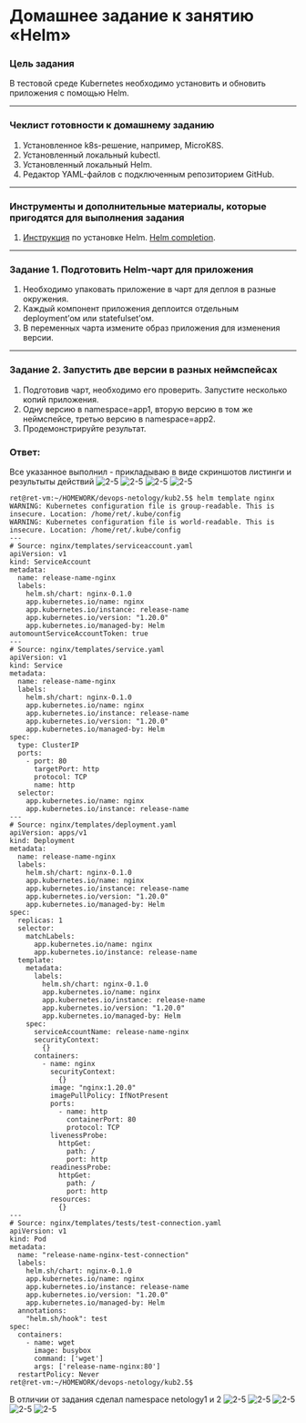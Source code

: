 # Домашнее задание к занятию «Helm»

### Цель задания

В тестовой среде Kubernetes необходимо установить и обновить приложения с помощью Helm.

------

### Чеклист готовности к домашнему заданию

1. Установленное k8s-решение, например, MicroK8S.
2. Установленный локальный kubectl.
3. Установленный локальный Helm.
4. Редактор YAML-файлов с подключенным репозиторием GitHub.

------

### Инструменты и дополнительные материалы, которые пригодятся для выполнения задания

1. [Инструкция](https://helm.sh/docs/intro/install/) по установке Helm. [Helm completion](https://helm.sh/docs/helm/helm_completion/).

------

### Задание 1. Подготовить Helm-чарт для приложения

1. Необходимо упаковать приложение в чарт для деплоя в разные окружения. 
2. Каждый компонент приложения деплоится отдельным deployment’ом или statefulset’ом.
3. В переменных чарта измените образ приложения для изменения версии.

------
### Задание 2. Запустить две версии в разных неймспейсах

1. Подготовив чарт, необходимо его проверить. Запуститe несколько копий приложения.
2. Одну версию в namespace=app1, вторую версию в том же неймспейсе, третью версию в namespace=app2.
3. Продемонстрируйте результат.

### Ответ:
Все указанное выполнил - прикладываю в виде скриншотов листинги и результыты действий
![2-5](src/pic1.png)
![2-5](src/pic2.png)
![2-5](src/pic3.png)
![2-5](src/pic4.png)
```
ret@ret-vm:~/HOMEWORK/devops-netology/kub2.5$ helm template nginx
WARNING: Kubernetes configuration file is group-readable. This is insecure. Location: /home/ret/.kube/config
WARNING: Kubernetes configuration file is world-readable. This is insecure. Location: /home/ret/.kube/config
---
# Source: nginx/templates/serviceaccount.yaml
apiVersion: v1
kind: ServiceAccount
metadata:
  name: release-name-nginx
  labels:
    helm.sh/chart: nginx-0.1.0
    app.kubernetes.io/name: nginx
    app.kubernetes.io/instance: release-name
    app.kubernetes.io/version: "1.20.0"
    app.kubernetes.io/managed-by: Helm
automountServiceAccountToken: true
---
# Source: nginx/templates/service.yaml
apiVersion: v1
kind: Service
metadata:
  name: release-name-nginx
  labels:
    helm.sh/chart: nginx-0.1.0
    app.kubernetes.io/name: nginx
    app.kubernetes.io/instance: release-name
    app.kubernetes.io/version: "1.20.0"
    app.kubernetes.io/managed-by: Helm
spec:
  type: ClusterIP
  ports:
    - port: 80
      targetPort: http
      protocol: TCP
      name: http
  selector:
    app.kubernetes.io/name: nginx
    app.kubernetes.io/instance: release-name
---
# Source: nginx/templates/deployment.yaml
apiVersion: apps/v1
kind: Deployment
metadata:
  name: release-name-nginx
  labels:
    helm.sh/chart: nginx-0.1.0
    app.kubernetes.io/name: nginx
    app.kubernetes.io/instance: release-name
    app.kubernetes.io/version: "1.20.0"
    app.kubernetes.io/managed-by: Helm
spec:
  replicas: 1
  selector:
    matchLabels:
      app.kubernetes.io/name: nginx
      app.kubernetes.io/instance: release-name
  template:
    metadata:
      labels:
        helm.sh/chart: nginx-0.1.0
        app.kubernetes.io/name: nginx
        app.kubernetes.io/instance: release-name
        app.kubernetes.io/version: "1.20.0"
        app.kubernetes.io/managed-by: Helm
    spec:
      serviceAccountName: release-name-nginx
      securityContext:
        {}
      containers:
        - name: nginx
          securityContext:
            {}
          image: "nginx:1.20.0"
          imagePullPolicy: IfNotPresent
          ports:
            - name: http
              containerPort: 80
              protocol: TCP
          livenessProbe:
            httpGet:
              path: /
              port: http
          readinessProbe:
            httpGet:
              path: /
              port: http
          resources:
            {}
---
# Source: nginx/templates/tests/test-connection.yaml
apiVersion: v1
kind: Pod
metadata:
  name: "release-name-nginx-test-connection"
  labels:
    helm.sh/chart: nginx-0.1.0
    app.kubernetes.io/name: nginx
    app.kubernetes.io/instance: release-name
    app.kubernetes.io/version: "1.20.0"
    app.kubernetes.io/managed-by: Helm
  annotations:
    "helm.sh/hook": test
spec:
  containers:
    - name: wget
      image: busybox
      command: ['wget']
      args: ['release-name-nginx:80']
  restartPolicy: Never
ret@ret-vm:~/HOMEWORK/devops-netology/kub2.5$ 
```
В отличии от задания сделал namespace netology1 и 2
![2-5](src/pic5.png)
![2-5](src/pic6.png)
![2-5](src/pic7.png)
![2-5](src/pic8.png)
![2-5](src/pic9.png)
